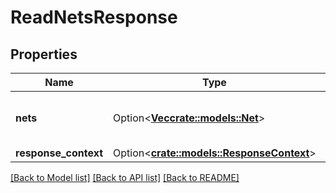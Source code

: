 # ReadNetsResponse

## Properties

Name | Type | Description | Notes
------------ | ------------- | ------------- | -------------
**nets** | Option<[**Vec<crate::models::Net>**](Net.md)> | Information about the described Nets. | [optional]
**response_context** | Option<[**crate::models::ResponseContext**](ResponseContext.md)> |  | [optional]

[[Back to Model list]](../README.md#documentation-for-models) [[Back to API list]](../README.md#documentation-for-api-endpoints) [[Back to README]](../README.md)


